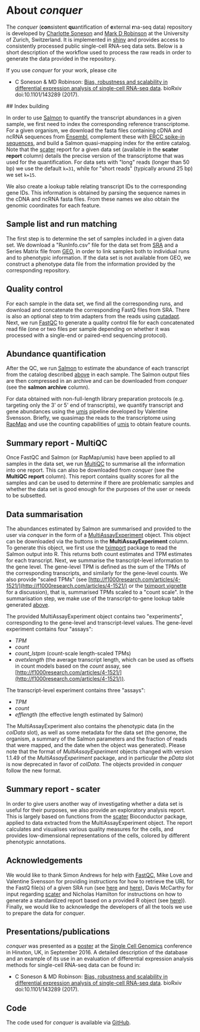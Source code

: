 # About *conquer*

The *conquer* (**con**sistent **qu**antification of **e**xternal **r**na-seq data) repository is developed by [Charlotte Soneson](mailto:charlotte.soneson@imls.uzh.ch) and [Mark D Robinson](mailto:mark.robinson@imls.uzh.ch) at the University of Zurich, Switzerland. It is implemented in [shiny](http://shiny.rstudio.com/) and provides access to consistently processed public single-cell RNA-seq data sets. Below is a short description of the workflow used to process the raw reads in order to generate the data provided in the repository.

If you use *conquer* for your work, please cite

* C Soneson & MD Robinson: [Bias, robustness and scalability in differential expression analysis of single-cell RNA-seq data](http://biorxiv.org/content/early/2017/05/28/143289). bioRxiv doi:10.1101/143289 (2017).


<a name="indexing"/>
</a>
## Index building

In order to use [Salmon](https://combine-lab.github.io/salmon/) to quantify the transcript abundances in a given sample, we first need to index the corresponding reference transcriptome. For a given organism, we download the fasta files containing cDNA and ncRNA sequences from [Ensembl](http://www.ensembl.org/info/data/ftp/index.html), complement these with [ERCC spike-in sequences](https://www.thermofisher.com/order/catalog/product/4456739), and build a Salmon  quasi-mapping index for the entire catalog. Note that the [scater](https://bioconductor.org/packages/devel/bioc/html/scater.html) report for a given data set (available in the **scater report** column) details the precise version of the transcriptome that was used for the quantification. For data sets with "long" reads (longer than 50 bp) we use the default `k=31`, while for "short reads" (typically around 25 bp) we set `k=15`. 

We also create a lookup table relating transcript IDs to the corresponding gene IDs. This information is obtained by parsing the sequence names in the cDNA and ncRNA fasta files. From these names we also obtain the genomic coordinates for each feature. 

## Sample list and run matching

The first step is to determine the set of samples included in a given data set. We download a "RunInfo.csv" file for the data set from [SRA](http://www.ncbi.nlm.nih.gov/sra) and a Series Matrix file from [GEO](http://www.ncbi.nlm.nih.gov/geo/), in order to link samples both to individual runs and to phenotypic information. If the data set is not available from GEO, we construct a phenotype data file from the information provided by the corresponding repository. 

## Quality control

For each sample in the data set, we find all the corresponding runs, and download and concatenate the corresponding FastQ files from SRA. There is also an optional step to trim adapters from the reads using [cutadapt](http://cutadapt.readthedocs.io/en/stable/guide.html). Next, we run [FastQC](http://www.bioinformatics.babraham.ac.uk/projects/fastqc/) to generate a quality control file for each concatenated read file (one or two files per sample depending on whether it was processed with a single-end or paired-end sequencing protocol). 

## Abundance quantification

After the QC, we run [Salmon](https://combine-lab.github.io/salmon/) to estimate the abundance of each transcript from the catalog described [above](#indexing) in each sample. The Salmon output files are then compressed in an archive and can be downloaded from *conquer* (see the **salmon archive** column).

For data obtained with non-full-length library preparation protocols (e.g. targeting only the 3' or 5' end of transcripts), we quantify transcript and gene abundances using the [umis](https://github.com/vals/umis) pipeline developed by Valentine Svensson. Briefly, we quasimap the reads to the transcriptome using [RapMap](https://github.com/COMBINE-lab/RapMap) and use the counting capabilities of [umis](https://github.com/vals/umis) to obtain feature counts. 

## Summary report - MultiQC

Once FastQC and Salmon (or RapMap/umis) have been applied to all samples in the data set, we run [MultiQC](http://multiqc.info/) to summarise all the information into one report. This can also be downloaded from *conquer* (see the **MultiQC report** column). This report contains quality scores for all the samples and can be used to determine if there are problematic samples and whether the data set is good enough for the purposes of the user or needs to be subsetted.

## Data summarisation

The abundances estimated by Salmon are summarised and provided to the user via *conquer* in the form of a [MultiAssayExperiment](https://bioconductor.org/packages/devel/bioc/html/MultiAssayExperiment.html) object. This object can be downloaded via the buttons in the **MultiAssayExperiment** column. To generate this object, we first use the [tximport](https://bioconductor.org/packages/release/bioc/html/tximport.html) package to read the Salmon output into R. This returns both count estimates and TPM estimates for each transcript. Next, we summarise the transcript-level information to the gene level. The gene-level TPM is defined as the sum of the TPMs of the corresponding transcripts, and similarly for the gene-level counts. We also provide "scaled TPMs" (see [http://f1000research.com/articles/4-1521/](http://f1000research.com/articles/4-1521/) or the [tximport vignette](https://bioconductor.org/packages/release/bioc/vignettes/tximport/inst/doc/tximport.html) for a discussion), that is, summarised TPMs scaled to a "count scale". In the summarisation step, we make use of the transcript-to-gene lookup table generated [above](#indexing).

The provided MultiAssayExperiment object contains two "experiments", corresponding to the gene-level and transcript-level values. The gene-level experiment contains four "assays": 

- *TPM*
- *count*
- *count_lstpm* (count-scale length-scaled TPMs)
- *avetxlength* (the average transcript length, which can be used as offsets in count models based on the *count* assay, see [http://f1000research.com/articles/4-1521/](http://f1000research.com/articles/4-1521/)).  

The transcript-level experiment contains three "assays":

- *TPM*
- *count*
- *efflength* (the effective length estimated by Salmon)

The MultiAssayExperiment also contains the phenotypic data (in the *colData* slot), as well as some metadata for the data set (the genome, the organism, a summary of the Salmon parameters and the fraction of reads that were mapped, and the date when the object was generated). Please note that the format of *MultiAssayExperiment* objects changed with version 1.1.49 of the *MultiAssayExperiment* package, and in particular the *pData* slot is now deprecated in favor of *colData*. The objects provided in *conquer* follow the new format. 

## Summary report - scater

In order to give users another way of investigating whether a data set is useful for their purposes, we also provide an exploratory analysis report. This is largely based on functions from the [scater](https://bioconductor.org/packages/devel/bioc/html/scater.html) Bioconductor package, applied to data extracted from the MultiAssayExperiment object. The report calculates and visualises various quality measures for the cells, and provides low-dimensional representations of the cells, colored by different phenotypic annotations. 

## Acknowledgements

We would like to thank Simon Andrews for help with [FastQC](http://www.bioinformatics.babraham.ac.uk/projects/fastqc/), Mike Love and Valentine Svensson for providing instructions for how to retrieve the URL for the FastQ file(s) of a given SRA run (see [here](https://gist.github.com/mikelove/f539631f9e187a8931d34779436a1c01) and [here](http://www.nxn.se/valent/streaming-rna-seq-data-from-ena)), Davis McCarthy for input regarding [scater](https://bioconductor.org/packages/devel/bioc/html/scater.html) and Nicholas Hamilton for instructions on how to generate a standardized report based on a provided R object (see [here](http://stackoverflow.com/questions/37097535/generate-report-in-r))). Finally, we would like to acknowledge the developers of all the tools we use to prepare the data for *conquer*. 

## Presentations/publications

*conquer* was presented as a [poster](http://imlspenticton.uzh.ch/robinson_lab/conquer/presentation/Soneson-poster-singlecellgenomics-2016.pdf) at the [Single Cell Genomics](https://coursesandconferences.wellcomegenomecampus.org/events/item.aspx?e=596) conference in Hinxton, UK, in September 2016. A detailed description of the database and an example of its use in an evaluation of differential expression analysis methods for single-cell RNA-seq data can be found in:

* C Soneson & MD Robinson: [Bias, robustness and scalability in differential expression analysis of single-cell RNA-seq data](http://biorxiv.org/content/early/2017/05/28/143289). bioRxiv doi:10.1101/143289 (2017).


## Code

The code used for *conquer* is available via [GitHub](https://github.com/markrobinsonuzh/conquer).

